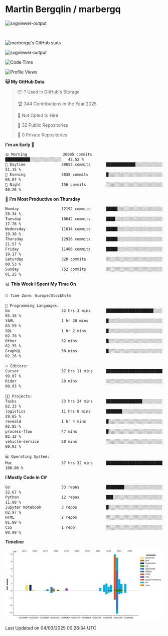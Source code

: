 # Martin Bergqlin / marbergq

![svgviewer-output](https://user-images.githubusercontent.com/2405410/206014777-22d41ecb-c24f-421d-b7d9-bba2cb5bb0de.svg)

<br>

<!--- [![Martin's Week](https://github-readme-stats.vercel.app/api/wakatime?username=marbergq&theme=dark)](https://github.com/anuraghazra/github-readme-stats) -->

![marbergq's GitHub stats](https://github-readme-stats.vercel.app/api?username=marbergq&count_private=true&show_icons=true)

![svgviewer-output](https://wakatime.com/badge/user/3f0a2069-6683-4e19-9a4a-7d21ea815067.svg)

<!--START_SECTION:waka-->
![Code Time](http://img.shields.io/badge/Code%20Time-4%2C875%20hrs%209%20mins-blue)

![Profile Views](http://img.shields.io/badge/Profile%20Views-0-blue)

**🐱 My GitHub Data** 

> 📦 ? Used in GitHub's Storage 
 > 
> 🏆 344 Contributions in the Year 2025
 > 
> 🚫 Not Opted to Hire
 > 
> 📜 32 Public Repositories 
 > 
> 🔑 0 Private Repositories 
 > 
**I'm an Early 🐤** 

```text
🌞 Morning                26085 commits       ███████████░░░░░░░░░░░░░░   43.52 % 
🌆 Daytime                30653 commits       █████████████░░░░░░░░░░░░   51.15 % 
🌃 Evening                3038 commits        █░░░░░░░░░░░░░░░░░░░░░░░░   05.07 % 
🌙 Night                  156 commits         ░░░░░░░░░░░░░░░░░░░░░░░░░   00.26 % 
```
📅 **I'm Most Productive on Thursday** 

```text
Monday                   12192 commits       █████░░░░░░░░░░░░░░░░░░░░   20.34 % 
Tuesday                  10642 commits       ████░░░░░░░░░░░░░░░░░░░░░   17.76 % 
Wednesday                11614 commits       █████░░░░░░░░░░░░░░░░░░░░   19.38 % 
Thursday                 12926 commits       █████░░░░░░░░░░░░░░░░░░░░   21.57 % 
Friday                   11486 commits       █████░░░░░░░░░░░░░░░░░░░░   19.17 % 
Saturday                 320 commits         ░░░░░░░░░░░░░░░░░░░░░░░░░   00.53 % 
Sunday                   752 commits         ░░░░░░░░░░░░░░░░░░░░░░░░░   01.25 % 
```


📊 **This Week I Spent My Time On** 

```text
🕑︎ Time Zone: Europe/Stockholm

💬 Programming Languages: 
Go                       32 hrs 3 mins       █████████████████████░░░░   85.38 % 
YAML                     1 hr 20 mins        █░░░░░░░░░░░░░░░░░░░░░░░░   03.59 % 
SQL                      1 hr 2 mins         █░░░░░░░░░░░░░░░░░░░░░░░░   02.78 % 
Other                    52 mins             █░░░░░░░░░░░░░░░░░░░░░░░░   02.35 % 
GraphQL                  50 mins             █░░░░░░░░░░░░░░░░░░░░░░░░   02.26 % 

🔥 Editors: 
Cursor                   37 hrs 11 mins      █████████████████████████   99.07 % 
Rider                    20 mins             ░░░░░░░░░░░░░░░░░░░░░░░░░   00.93 % 

🐱‍💻 Projects: 
Tasks                    23 hrs 24 mins      ████████████████░░░░░░░░░   62.33 % 
logistics                11 hrs 8 mins       ███████░░░░░░░░░░░░░░░░░░   29.65 % 
reveald                  1 hr 4 mins         █░░░░░░░░░░░░░░░░░░░░░░░░   02.85 % 
process-flow             47 mins             █░░░░░░░░░░░░░░░░░░░░░░░░   02.12 % 
vehicle-service          20 mins             ░░░░░░░░░░░░░░░░░░░░░░░░░   00.93 % 

💻 Operating System: 
Mac                      37 hrs 32 mins      █████████████████████████   100.00 % 
```

**I Mostly Code in C#** 

```text
Go                       33 repos            ████████░░░░░░░░░░░░░░░░░   32.67 % 
Python                   12 repos            ███░░░░░░░░░░░░░░░░░░░░░░   11.88 % 
Jupyter Notebook         3 repos             █░░░░░░░░░░░░░░░░░░░░░░░░   02.97 % 
HTML                     2 repos             ░░░░░░░░░░░░░░░░░░░░░░░░░   01.98 % 
CSS                      1 repo              ░░░░░░░░░░░░░░░░░░░░░░░░░   00.99 % 
```



**Timeline**

![Lines of Code chart](https://raw.githubusercontent.com/marbergq/marbergq/main/assets/bar_graph.png)


 Last Updated on 04/03/2025 00:26:34 UTC
<!--END_SECTION:waka-->
